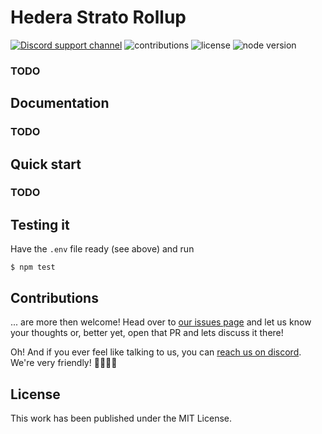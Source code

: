 # Hedera Strato Rollup

[![Discord support channel](https://img.shields.io/discord/949250301792239686?style=flat-square)](https://discord.com/invite/4mYCre869F)
![contributions](https://img.shields.io/badge/PRs-welcome-brightgreen.svg?style=flat-square)
![license](https://img.shields.io/github/license/buidler-labs/hedera-strato-rollup.svg?colorB=ff0000&style=flat-square)
![node version](https://img.shields.io/badge/Node.js-%3E%3D14.8.0-orange.svg?style=flat-square)

### TODO

## Documentation

### TODO

## Quick start

### TODO

## Testing it

Have the `.env` file ready (see above) and run

```
$ npm test
```

## Contributions

... are more then welcome! Head over to [our issues page](https://github.com/buidler-labs/hedera-strato-js/issues) and let us know your thoughts or, better yet, open that PR and lets discuss it there! 

Oh! And if you ever feel like talking to us, you can [reach us on discord](https://discord.gg/4mYCre869F). We're very friendly! 👨‍👩‍👧‍👦

## License

This work has been published under the MIT License.
